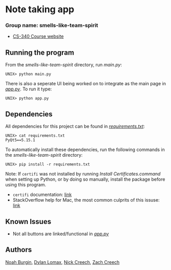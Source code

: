 # Note taking app
### Group name: smells-like-team-spirit
- [CS-340 Course website](http://web.eecs.utk.edu/courses/fall2020/cosc340/)

## Running the program
From the _smells-like-team-spirit_ directory, run _main.py_:

    UNIX> python main.py
    
There is also a seperate UI being worked on to integrate as the main page in _[app.py](app.py)_. To run it type:

    UNIX> python app.py

## Dependencies 
All dependencies for this project can be found in _[requirements.txt](requirements.txt)_:

```
UNIX> cat requirements.txt
PyQt5==5.15.1
```

To automatically install these dependencies, run the following commands in the _smells-like-team-spirit_ directory:

```
UNIX> pip install -r requirements.txt
```

Note: If `certifi` was not installed by running _Install Certificates.command_ when setting up Python, or by doing so manually, install the package before using this program.
- `certifi` documentation:  [link](https://pypi.org/project/certifi/)
- StackOverflow help for Mac, the most common culprits of this issuse: [link](https://stackoverflow.com/questions/42098126/mac-osx-python-ssl-sslerror-ssl-certificate-verify-failed-certificate-verify)

## Known Issues
- Not all buttons are linked/functional in _[app.py](app.py)_

## Authors
[Noah Burgin](https://github.com/UTK-CS340-Fall-2020/smells-like-team-spirit/issues?q=assignee%3Anoah-22+is%3Aopen),
[Dylan Lomax](https://github.com/UTK-CS340-Fall-2020/smells-like-team-spirit/issues?q=is%3Aopen+assignee%3AMaze-Mind),
[Nick Creech](https://github.com/UTK-CS340-Fall-2020/smells-like-team-spirit/issues?q=is%3Aopen+assignee%3Ancreech1),
[Zach Creech](https://github.com/UTK-CS340-Fall-2020/smells-like-team-spirit/issues?q=is%3Aopen+assignee%3Azach7creech)
